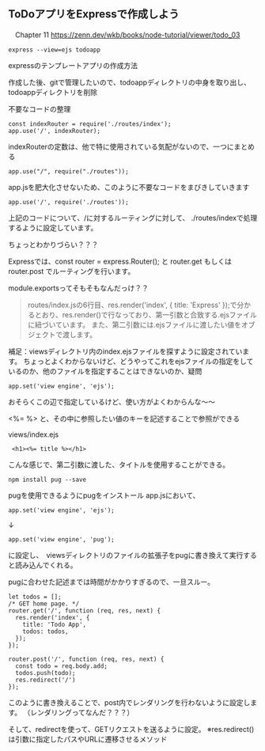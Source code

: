 ## ToDoアプリをExpressで作成しよう
　Chapter 11
https://zenn.dev/wkb/books/node-tutorial/viewer/todo_03


```
express --view=ejs todoapp
```

expressのテンプレートアプリの作成方法

作成した後、gitで管理したいので、todoappディレクトリの中身を取り出し、
todoappディレクトリを削除

不要なコードの整理

```
const indexRouter = require('./routes/index');
app.use('/', indexRouter);
```

indexRouterの定数は、他で特に使用されている気配がないので、一つにまとめる

```
app.use("/", require("./routes"));
```

app.jsを肥大化させないため、このように不要なコードをまびきしていきます

```
app.use('/', require('./routes'));
```
上記のコードについて、/に対するルーティングに対して、
./routes/indexで処理するように設定しています。

ちょっとわかりづらい？？？


Expressでは、const router = express.Router(); と router.get もしくは router.post でルーティングを行います。

module.exportsってそもそもなんだっけ？？


> routes/index.jsの6行目、res.render('index', { title: 'Express' });で分かるとおり、res.render()で行なっており、第一引数と合致する.ejsファイルに紐づいています。
また、第二引数には.ejsファイルに渡したい値をオブジェクトで渡します。

補足：viewsディレクトリ内のindex.ejsファイルを探すように設定されています。
ちょっとよくわからないけど、どうやってこれをejsファイルの指定をしているのか、他のファイルを指定することはできないのか、疑問
```
app.set('view engine', 'ejs');
```
おそらくこの辺で指定しているけど、使い方がよくわからんな〜〜


<%= %> と、その中に参照したい値のキーを記述することで参照ができる

views/index.ejs
```
 <h1><%= title %></h1>
 ```
 こんな感じで、第二引数に渡した、タイトルを使用することができる。

 ```
 npm install pug --save
```

pugを使用できるようにpugをインストール
app.jsにおいて、
```
app.set('view engine', 'ejs');
```
↓
```
app.set('view engine', 'pug');
```

に設定し、　viewsディレクトリのファイルの拡張子をpugに書き換えて実行すると読み込んでくれる。

pugに合わせた記述までは時間がかかりすぎるので、一旦スルー。

```
let todos = [];
/* GET home page. */
router.get('/', function (req, res, next) {
  res.render('index', {
    title: 'Todo App',
    todos: todos,
  });
});

router.post('/', function (req, res, next) {
  const todo = req.body.add;
  todos.push(todo);
  res.redirect('/')
});
```

このように書き換えることで、post内でレンダリングを行わないように設定します。
（レンダリングってなんだ？？？）

そして、redirectを使って、GETリクエストを送るように設定。
※res.redirect()は引数に指定したパスやURLに遷移させるメソッド

